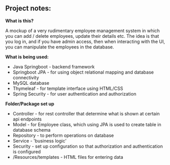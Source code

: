Project notes:
--

**What is this?**

A mockup of a very rudimentary employee management system in
which you can add / delete employees, update their details
etc. The idea is that you log in, and if you have admin access, then when interacting with the UI, you can manipulate the employees in the
database.

**What is being used:**

- Java Springboot - backend framework
- Springboot JPA - for using object relational mapping and database connectivity
- MySQL database
- Thymeleaf - for template interface using HTML/CSS
- Spring Security - for user authentication and authorization

**Folder/Package set up**

- Controller - for rest controller that determine what is shown at certain api endpoints
- Model - for Employee class, which using JPA is used to create table in database schema
- Repository - to perform operations on database
- Service - 'business logic'
- Security - set up configuration so that authorization and authentication is configured
- /Resources/templates - HTML files for entering data




